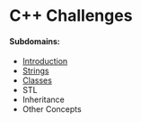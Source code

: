 # C++ Challenges

#### Subdomains:
- [Introduction](./introduction)
- [Strings](./strings)
- [Classes](./classes)
- STL
- Inheritance
- Other Concepts
